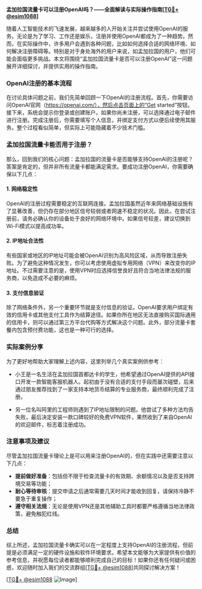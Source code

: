 **孟加拉国流量卡可以注册OpenAI吗？——全面解读与实际操作指南[[TG💪+ @esim1088](https://t.me/s/esim1088)]**

随着人工智能技术的飞速发展，越来越多的人开始关注并尝试使用OpenAI的服务。无论是为了学习、工作还是娱乐，注册并使用OpenAI都成为了一种趋势。然而，在实际操作中，许多用户会遇到各种问题，比如如何选择合适的网络环境、如何解决注册障碍等。特别是对于身处海外的用户来说，如孟加拉国的用户，他们可能会面临更多挑战。本文将围绕“孟加拉国流量卡是否可以注册OpenAI”这一问题展开详细探讨，并提供实用的操作指南。

### OpenAI注册的基本流程

在讨论具体问题之前，我们先简单回顾一下OpenAI的注册流程。首先，你需要访问OpenAI官网（https://openai.com/），然后点击页面上的“Get started”按钮。接下来，系统会提示你登录或创建账户。如果你尚未注册，可以选择通过电子邮件进行注册。完成注册后，你需要填写个人信息，并绑定支付方式以便后续使用其服务。整个过程看似简单，但实际上可能隐藏着不少技术门槛。

### 孟加拉国流量卡能否用于注册？

那么，回到我们的核心问题：孟加拉国的流量卡是否能够支持OpenAI的注册呢？答案是肯定的，但并非所有流量卡都能满足需求。要成功注册OpenAI，你需要确保以下几点：

#### 1. 网络稳定性
OpenAI的注册过程需要稳定的互联网连接。孟加拉国虽然近年来网络基础设施有了显著改善，但仍存在部分地区信号较弱或者网速不稳定的状况。因此，在尝试注册前，请务必确认你的设备处于良好的网络环境中。如果信号较差，建议切换到Wi-Fi模式以提高成功率。

#### 2. IP地址合法性
有些国家或地区的IP地址可能会被OpenAI识别为高风险区域，从而导致注册失败。为了避免这种情况发生，你可以考虑使用虚拟专用网络（VPN）来改变你的IP地址。不过需要注意的是，使用VPN时应选择信誉良好且符合当地法律法规的服务商，以免造成不必要的麻烦。

#### 3. 支付信息验证
除了网络条件外，另一个重要环节就是支付信息的验证。OpenAI要求用户绑定有效的信用卡或其他支付工具作为结算途径。如果你所在地区无法直接购买国际通用的信用卡，则可以通过第三方平台代购等方式解决这个问题。此外，部分流量卡套餐内包含预付费功能，这也是一种可行的选择。

### 实际案例分享

为了更好地帮助大家理解上述内容，这里列举几个真实案例供参考：

- 小王是一名生活在孟加拉国首都达卡的学生，他希望通过OpenAI提供的API接口开发一款智能客服机器人。起初由于没有合适的支付手段而屡次碰壁，后来通过朋友推荐找到了一家支持本地货币结算的专业服务商，最终顺利完成了注册。
  
- 另一位名叫阿里的工程师则遇到了IP地址限制的问题。他尝试了多种方法均告失败，最后决定安装一款口碑较好的免费VPN软件，果然收到了来自OpenAI的欢迎邮件，标志着注册成功。

### 注意事项及建议

尽管孟加拉国流量卡理论上是可以用来注册OpenAI的，但在实践中还需要注意以下几点：

- **提前做好准备**：包括但不限于检查流量卡的有效期、余额情况以及是否支持跨境交易等功能；
- **耐心等待审核**：提交申请之后通常需要几天时间才能收到回复，请保持冷静不要急于重复操作；
- **遵守相关法规**：无论是使用VPN还是其他辅助工具时都要严格遵循当地法律政策，避免触犯红线。

### 总结

综上所述，孟加拉国流量卡确实可以在一定程度上支持OpenAI的注册流程，但前提是必须满足一定的硬件设施和软件环境要求。希望本文能够为大家提供有价值的参考信息，并祝愿每位读者都能够顺利完成自己的目标！如果你还有任何疑问或困惑，欢迎随时加入我们的交流群组[[TG💪+ @esim1088](https://t.me/s/esim1088)]共同探讨解决方案！

[[TG💪+ @esim1088](https://t.me/s/esim1088) ![Image](https://i.postimg.cc/4NQfJmqS/Snipaste-2025-05-13-00-14-12.png)]
